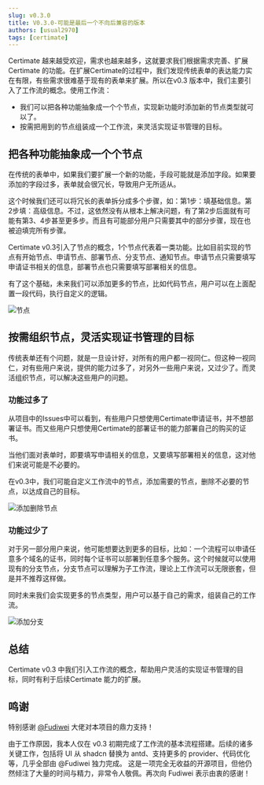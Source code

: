 ```yaml
---
slug: v0.3.0
title: V0.3.0-可能是最后一个不向后兼容的版本
authors: [usual2970]
tags: [certimate]
---
```



Certimate 越来越受欢迎，需求也越来越多，这就要求我们根据需求完善、扩展 Certimate 的功能。在扩展Certimate的过程中，我们发现传统表单的表达能力实在有限，有些需求很难基于现有的表单来扩展。所以在v0.3 版本中，我们主要引入了工作流的概念。使用工作流：

* 我们可以把各种功能抽象成一个个节点，实现新功能时添加新的节点类型就可以了。
* 按需把用到的节点组装成一个工作流，来灵活实现证书管理的目标。

## 把各种功能抽象成一个个节点

在传统的表单中，如果我们要扩展一个新的功能，手段可能就是添加字段。如果要添加的字段过多，表单就会很冗长，导致用户无所适从。

这个时候我们还可以将冗长的表单拆分成多个步骤，如：第1步：填基础信息。第2步填：高级信息。不过，这依然没有从根本上解决问题，有了第2步后面就有可能有第3、4步甚至更多步。而且有可能部分用户只需要其中的部分步骤，现在也被迫填完所有步骤。

Certimate v0.3引入了节点的概念，1个节点代表着一类功能。比如目前实现的节点有开始节点、申请节点、部署节点、分支节点、通知节点。申请节点只需要填写申请证书相关的信息，部署节点也只需要填写部署相关的信息。

有了这个基础，未来我们可以添加更多的节点，比如代码节点，用户可以在上面配置一段代码，执行自定义的逻辑。

![节点](https://i.imgur.com/9oHF7K8.jpeg)

## 按需组织节点，灵活实现证书管理的目标

传统表单还有个问题，就是一旦设计好，对所有的用户都一视同仁。但这种一视同仁，对有些用户来说，提供的能力过多了，对另外一些用户来说，又过少了。而灵活组织节点，可以解决这些用户的问题。

### 功能过多了

从项目中的Issues中可以看到，有些用户只想使用Certimate申请证书，并不想部署证书。而又些用户只想使用Certimate的部署证书的能力部署自己的购买的证书。

当他们面对表单时，即要填写申请相关的信息，又要填写部署相关的信息，这对他们来说可能是不必要的。

在v0.3中，我们可能自定义工作流中的节点，添加需要的节点，删除不必要的节点，以达成自己的目标。

![添加删除节点](https://i.imgur.com/5bRWKWu.gif)

### 功能过少了

对于另一部分用户来说，他可能想要达到更多的目标，比如：一个流程可以申请任意多个域名的证书，同时每个证书可以部署到任意多个服务。这个时候就可以使用现有的分支节点，分支节点可以理解为子工作流，理论上工作流可以无限嵌套，但是并不推荐这样做。

同时未来我们会实现更多的节点类型，用户可以基于自己的需求，组装自己的工作流。

![添加分支](https://i.imgur.com/Ap29o8m.gif)

## 总结

Certimate v0.3 中我们引入工作流的概念，帮助用户灵活的实现证书管理的目标，同时有利于后续Certimate 能力的扩展。

## 鸣谢

特别感谢 [@Fudiwei](https://github.com/fudiwei) 大佬对本项目的鼎力支持！

由于工作原因，我本人仅在 v0.3 初期完成了工作流的基本流程搭建。后续的诸多关键工作，包括将 UI 从 shadcn 替换为 antd、支持更多的 provider、代码优化等，几乎全部由 @Fudiwei 独力完成。
这是一项完全无收益的开源项目，但他仍然倾注了大量的时间与精力，非常令人敬佩。再次向 Fudiwei 表示由衷的感谢！
